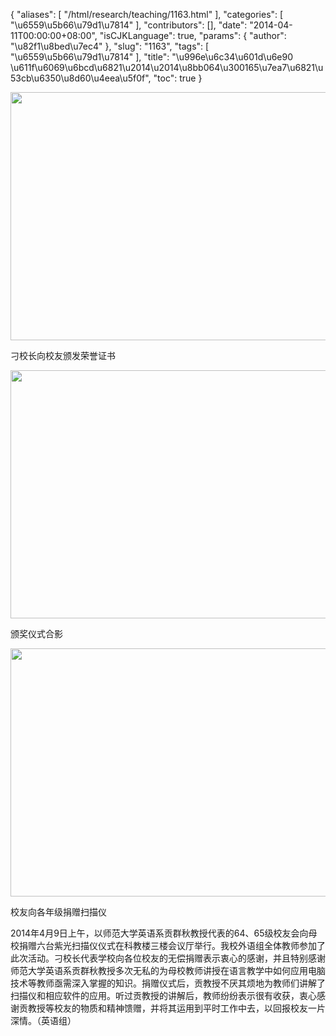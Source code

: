{
    "aliases": [
        "/html/research/teaching/1163.html"
    ],
    "categories": [
        "\u6559\u5b66\u79d1\u7814"
    ],
    "contributors": [],
    "date": "2014-04-11T00:00:00+08:00",
    "isCJKLanguage": true,
    "params": {
        "author": "\u82f1\u8bed\u7ec4"
    },
    "slug": "1163",
    "tags": [
        "\u6559\u5b66\u79d1\u7814"
    ],
    "title": "\u996e\u6c34\u601d\u6e90 \u611f\u6069\u6bcd\u6821\u2014\u2014\u8bb064\u300165\u7ea7\u6821\u53cb\u6350\u8d60\u4eea\u5f0f",
    "toc": true
}


<img
    src="https://cdn.tfls.online/mirror/full/394f5d7aa13b07f582071e36ac681b73b7da591a.jpg"
    style="display:block;margin-left:auto;margin-right:auto;"
    decoding="async"
    fetchpriority="auto"
    loading="lazy"
    height="397"
    width="600"
/>




刁校长向校友颁发荣誉证书





<img
    src="https://cdn.tfls.online/mirror/full/e0fb45657fe89b4113067ab6e626e62fb3ee166f.jpg"
    style="display:block;margin-left:auto;margin-right:auto;"
    decoding="async"
    fetchpriority="auto"
    loading="lazy"
    height="397"
    width="600"
/>




颁奖仪式合影





<img
    src="https://cdn.tfls.online/mirror/full/37cefc44de0ce331303725cd16d966957de4ce77.jpg"
    style="display:block;margin-left:auto;margin-right:auto;"
    decoding="async"
    fetchpriority="auto"
    loading="lazy"
    height="397"
    width="600"
/>




校友向各年级捐赠扫描仪




  





2014年4月9日上午，以师范大学英语系贡群秋教授代表的64、65级校友会向母校捐赠六台紫光扫描仪仪式在科教楼三楼会议厅举行。我校外语组全体教师参加了此次活动。刁校长代表学校向各位校友的无偿捐赠表示衷心的感谢，并且特别感谢师范大学英语系贡群秋教授多次无私的为母校教师讲授在语言教学中如何应用电脑技术等教师亟需深入掌握的知识。捐赠仪式后，贡教授不厌其烦地为教师们讲解了扫描仪和相应软件的应用。听过贡教授的讲解后，教师纷纷表示很有收获，衷心感谢贡教授等校友的物质和精神馈赠，并将其运用到平时工作中去，以回报校友一片深情。（英语组）




  



